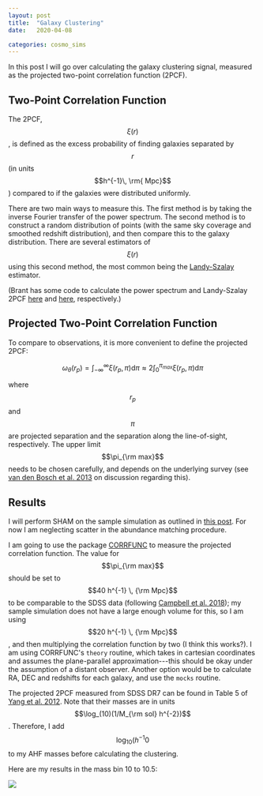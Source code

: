 ```yaml
---
layout: post
title:  "Galaxy Clustering"
date:   2020-04-08

categories: cosmo_sims
---
```



In this post I will go over calculating the galaxy clustering signal, measured as the projected two-point correlation function (2PCF).



## Two-Point Correlation Function

The 2PCF, $$\xi(r)$$, is defined as the excess probability of finding galaxies separated by $$r$$ (in units $$h^{-1}\, \rm{ Mpc}$$) compared to if the galaxies were distributed uniformly.


There are two main ways to measure this. The first method is by taking the inverse Fourier transfer of the power spectrum. The second method is to construct a random distribution of points (with the same sky coverage and smoothed redshift distribution), and then compare this to the galaxy distribution. There are several estimators of $$\xi(r)$$ using this second method, the most common being the <a href="https://ui.adsabs.harvard.edu/abs/1993ApJ...412...64L/abstract">Landy-Szalay</a> estimator.

(Brant has some code to calculate the power spectrum and Landy-Szalay 2PCF <a href="https://github.com/brantr/jing">here</a> and <a href="https://github.com/brantr/landy-szalay">here</a>, respectively.)

<!---
$$\xi=\dfrac{1}{RR}\left[ DD \left(\dfrac{n_{R}}{n_{D}}\right)^{2}-2 DR \left(\dfrac{n_{R}}{n_{D}}\right)+RR\right]$$

The separation between two points $i,j$$$ can be expressed as $$\theta_{i j}=\sqrt{\left(x_{i}-x_{j}\right)^{2}+\left(y_{i}-y_{j}\right)^{2}}$$


Landy-Szalay estimator:


where... choose $$r=n$$


1. generate $$r$$ uniformly distributed galaxies...
2. Calculate DD, RR and RD for every combination of points
3. bin the distances

-->


## Projected Two-Point Correlation Function


To compare to observations, it is more convenient to define the projected 2PCF:

$$\omega_{\theta}(r_{p})= \int_{-\infty}^{\infty}  \xi (r_p,\pi)  \mathrm{d} \pi \approx 2 \int_{0}^{\pi_{max}} \xi (r_p, \pi) \mathrm{d} \pi  $$

where $$r_p$$ and $$\pi$$ are  projected separation and the separation along the line-of-sight, respectively. The upper limit $$\pi_{\rm max}$$ needs to be chosen carefully, and depends on the underlying survey (see <a href="https://academic.oup.com/mnras/article/430/2/725/2891801">van den Bosch et al. 2013</a> on discussion regarding this).



## Results


I will perform SHAM on the sample simulation as outlined in <a href="https://ndrakos.github.io/blog/mocks/Abundance_Matching/">this post</a>. For now I am neglecting scatter in the abundance matching procedure.

I am going to use the package <a href="https://ui.adsabs.harvard.edu/abs/2020MNRAS.491.3022S/abstract">CORRFUNC</a> to measure the projected correlation function. The  value for $$\pi_{\rm max}$$ should be set to $$40 h^{-1} \, {\rm Mpc}$$ to be comparable to the SDSS data (following <a href="https://ui.adsabs.harvard.edu/abs/2018MNRAS.477..359C/abstract">Campbell et al. 2018</a>); my sample simulation does not have a large enough volume for this, so I am using $$20 h^{-1} \, {\rm Mpc}$$, and then multiplying the correlation function by two (I think this works?). I am using CORRFUNC's <code>theory</code> routine, which takes in cartesian coordinates and assumes  the plane-parallel approximation---this should be okay under the assumption of a distant observer. Another option would be to calculate RA, DEC and redshifts for each galaxy, and use the <code>mocks</code> routine.


The projected 2PCF measured from
SDSS DR7 can be found in Table 5 of <a href="https://ui.adsabs.harvard.edu/abs/2012ApJ...752...41Y/abstract">Yang et al. 2012</a>. Note that their masses are in units $$\log_(10)(1/M_{\rm sol} h^{-2})$$. Therefore, I add $$\log_{10}(h^{-1}0$$ to my AHF masses before calculating the clustering.

Here are my results in the mass bin 10 to 10.5:

<img src="{{ site.baseurl }}/assets/plots/CorrFunc.png">
